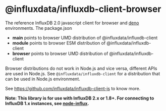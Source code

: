 # @influxdata/influxdb-client-browser

The reference InfluxDB 2.0 javascript client for browser and [deno](https://deno.land/) environments. The package.json

- **main** points to browser UMD distribution of @influxdata/influxdb-client
- **module** points to browser ESM distribution of @influxdata/influxdb-client
- **browser** points to browser UMD distribution of @influxdata/influxdb-client

Browser distributions do not work in Node.js and vice versa, different APIs are used in Node.js. See `@influxdata/influxdb-client` for a distribution that can be used in Node.js environment.

See https://github.com/influxdata/influxdb-client-js to know more.

**Note: This library is for use with InfluxDB 2.x or 1.8+. For connecting to InfluxDB 1.x instances, see [node-influx](https://github.com/node-influx/node-influx).**
